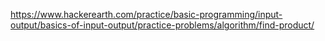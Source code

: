 https://www.hackerearth.com/practice/basic-programming/input-output/basics-of-input-output/practice-problems/algorithm/find-product/
